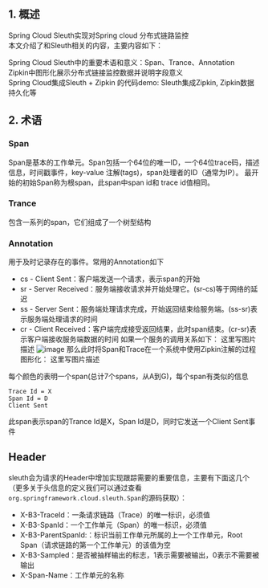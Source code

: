 ## 1. 概述
Spring Cloud Sleuth实现对Spring cloud 分布式链路监控  
本文介绍了和Sleuth相关的内容，主要内容如下：  

Spring Cloud Sleuth中的重要术语和意义：Span、Trance、Annotation  
Zipkin中图形化展示分布式链接监控数据并说明字段意义  
Spring Cloud集成Sleuth + Zipkin 的代码demo: Sleuth集成Zipkin, Zipkin数据持久化等  

## 2. 术语
### Span 
Span是基本的工作单元。Span包括一个64位的唯一ID，一个64位trace码，描述信息，时间戳事件，key-value 注解(tags)，span处理者的ID（通常为IP）。 
最开始的初始Span称为根span，此span中span id和 trace id值相同。

### Trance 
包含一系列的span，它们组成了一个树型结构

### Annotation 
用于及时记录存在的事件。常用的Annotation如下

- cs - Client Sent：客户端发送一个请求，表示span的开始
- sr - Server Received：服务端接收请求并开始处理它。(sr-cs)等于网络的延迟
- ss - Server Sent：服务端处理请求完成，开始返回结束给服务端。(ss-sr)表示服务端处理请求的时间
- cr - Client Received：客户端完成接受返回结果，此时span结束。(cr-sr)表示客户端接收服务端数据的时间
如果一个服务的调用关系如下： 
这里写图片描述
![image](http://daixiaoyu.com/images/distributed-tracing/dt003.png)
那么此时将Span和Trace在一个系统中使用Zipkin注解的过程图形化： 
这里写图片描述

每个颜色的表明一个span(总计7个spans，从A到G)，每个span有类似的信息

```
Trace Id = X
Span Id = D
Client Sent
```

此span表示span的Trance Id是X，Span Id是D，同时它发送一个Client Sent事件

## Header
sleuth会为请求的Header中增加实现跟踪需要的重要信息，主要有下面这几个
（更多关于头信息的定义我们可以通过查看 `org.springframework.cloud.sleuth.Span`的源码获取）：

- X-B3-TraceId：一条请求链路（Trace）的唯一标识，必须值
- X-B3-SpanId：一个工作单元（Span）的唯一标识，必须值
- X-B3-ParentSpanId:：标识当前工作单元所属的上一个工作单元，Root Span（请求链路的第一个工作单元）的该值为空
- X-B3-Sampled：是否被抽样输出的标志，1表示需要被输出，0表示不需要被输出
- X-Span-Name：工作单元的名称


